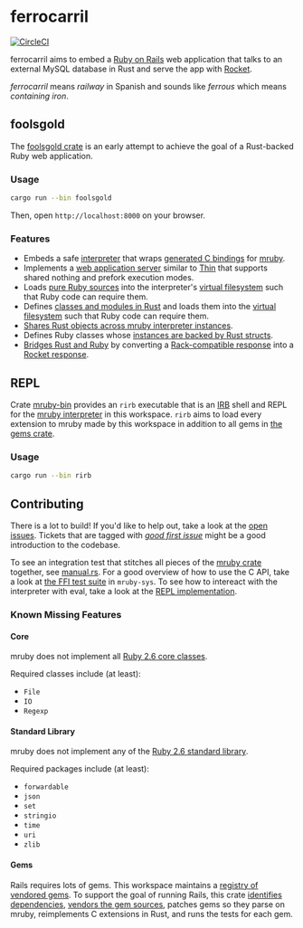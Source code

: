 # ferrocarril

[![CircleCI](https://circleci.com/gh/lopopolo/ferrocarril.svg?style=svg)](https://circleci.com/gh/lopopolo/ferrocarril)

ferrocarril aims to embed a [Ruby on Rails](https://github.com/rails/rails) web
application that talks to an external MySQL database in Rust and serve the app
with [Rocket](https://rocket.rs/).

_ferrocarril_ means _railway_ in Spanish and sounds like _ferrous_ which means
_containing iron_.

## foolsgold

The [foolsgold crate](/foolsgold) is an early attempt to achieve the goal of a
Rust-backed Ruby web application.

### Usage

```bash
cargo run --bin foolsgold
```

Then, open `http://localhost:8000` on your browser.

### Features

- Embeds a safe [interpreter](/mruby) that wraps
  [generated C bindings](/mruby-sys) for
  [mruby](https://github.com/mruby/mruby).
- Implements a [web application server](/nemesis) similar to
  [Thin](https://github.com/macournoyer/thin) that supports shared nothing and
  prefork execution modes.
- Loads [pure Ruby sources](/foolsgold/ruby/lib) into the interpreter's
  [virtual filesystem](/mruby-vfs) such that Ruby code can require them.
- Defines [classes and modules in Rust](/foolsgold/src/foolsgold.rs) and loads
  them into the [virtual filesystem](/mruby-vfs) such that Ruby code can require
  them.
- [Shares Rust objects across mruby interpreter instances](https://github.com/lopopolo/ferrocarril/blob/2144cf230360e18937664393b4f0e245718386a1/foolsgold/src/foolsgold.rs#L90-L110).
- Defines Ruby classes whose
  [instances are backed by Rust structs](/mruby/tests/manual.rs).
- [Bridges Rust and Ruby](/nemesis/src/handler.rs) by converting a
  [Rack-compatible response](/nemesis/ruby/lib/nemesis/response.rb) into a
  [Rocket response](https://rocket.rs/v0.4/guide/responses/#responses).

## REPL

Crate [mruby-bin](/mruby-bin) provides an `rirb` executable that is an
[IRB](https://en.wikipedia.org/wiki/Interactive_Ruby_Shell) shell and REPL for
the [mruby interpreter](/mruby) in this workspace. `rirb` aims to load every
extension to mruby made by this workspace in addition to all gems in
[the gems crate](/mruby-gems).

### Usage

```bash
cargo run --bin rirb
```

## Contributing

There is a lot to build! If you'd like to help out, take a look at the
[open issues](https://github.com/lopopolo/ferrocarril/issues). Tickets that are
tagged with
[_good first issue_](https://github.com/lopopolo/ferrocarril/issues?q=is%3Aissue+is%3Aopen+label%3A%22good+first+issue%22)
might be a good introduction to the codebase.

To see an integration test that stitches all pieces of the [mruby crate](/mruby)
together, see [manual.rs](/mruby/tests/manual.rs). For a good overview of how to
use the C API, take a look at [the FFI test suite](/mruby-sys/src/ffi_tests.rs)
in `mruby-sys`. To see how to intereact with the interpreter with eval, take a
look at the [REPL implementation](/mruby-bin/src/repl.rs).

### Known Missing Features

#### Core

mruby does not implement all
[Ruby 2.6 core classes](https://ruby-doc.org/core-2.6.3/).

Required classes include (at least):

- `File`
- `IO`
- `Regexp`

#### Standard Library

mruby does not implement any of the
[Ruby 2.6 standard library](https://ruby-doc.org/stdlib-2.6.3/).

Required packages include (at least):

- `forwardable`
- `json`
- `set`
- `stringio`
- `time`
- `uri`
- `zlib`

#### Gems

Rails requires lots of gems. This workspace maintains a
[registry of vendored gems](/mruby-gems). To support the goal of running Rails,
this crate [identifies dependencies](/mruby-gems/Gemfile.lock),
[vendors the gem sources](/mruby-gems/vendor), patches gems so they parse on
mruby, reimplements C extensions in Rust, and runs the tests for each gem.
